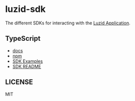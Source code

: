 # luzid-sdk

The different SDKs for interacting with the [Luzid Application](https://luzid.app).

## TypeScript

- [docs](https://luzid.app/luzid-sdk/docs/ts/classes/_luzid_sdk.luzid_sdk.LuzidSdk.html)
- [npm](https://www.npmjs.com/package/@luzid/sdk)
- [SDK Examples](ts/examples/README.md)
- [SDK README](ts/packages/luzid-sdk/README.md)

## LICENSE

MIT
